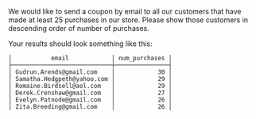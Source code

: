 We would like to send a coupon by email to all our customers that have made at least 25 purchases in our store. 
Please show those customers in descending order of number of purchases.

Your results should look something like this:
```
│           email            │ num_purchases │
├────────────────────────────┼───────────────┤
│ Gudrun.Arends@gmail.com    │            30 │
│ Samatha.Hedgpeth@yahoo.com │            29 │
│ Romaine.Birdsell@aol.com   │            29 │
│ Derek.Crenshaw@gmail.com   │            27 │
│ Evelyn.Patnode@gmail.com   │            26 │
│ Zita.Breeding@gmail.com    │            26 │
```